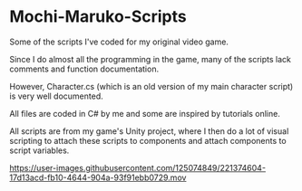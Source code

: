 # Mochi-Maruko-Scripts

Some of the scripts I've coded for my original video game. 

Since I do almost all the programming in the game, many of the scripts lack comments and function documentation. 

However, Character.cs (which is an old version of my main character script) is very well documented. 

All files are coded in C# by me and some are inspired by tutorials online. 

All scripts are from my game's Unity project, where I then do a lot of visual scripting to attach these scripts to components and attach components to script variables. 

https://user-images.githubusercontent.com/125074849/221374604-17d13acd-fb10-4644-904a-93f91ebb0729.mov

